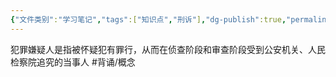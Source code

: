 ```yaml
---
{"文件类别":"学习笔记","tags":["知识点","刑诉"],"dg-publish":true,"permalink":"/学习笔记studyup/知识点cheese/犯罪嫌疑人/","dgPassFrontmatter":true,"created":"2024-09-14T14:37:10.978+08:00","updated":"2024-10-25T12:03:54.917+08:00"}
---
```


犯罪嫌疑人是指被怀疑犯有罪行，从而在侦查阶段和审查阶段受到公安机关、人民检察院追究的当事人 #背诵/概念 